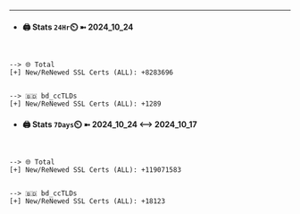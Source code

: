 

---
- #### 🖨️ **Stats** `24Hr`⏲️ ➼ 2024_10_24
```console


--> 🌐 Total
[+] New/ReNewed SSL Certs (ALL): +8283696


--> 🇧🇩 bd_ccTLDs
[+] New/ReNewed SSL Certs (ALL): +1289

```

- #### 🖨️ **Stats** `7Days`⏲️ ➼ 2024_10_24 <--> 2024_10_17
```console


--> 🌐 Total
[+] New/ReNewed SSL Certs (ALL): +119071583


--> 🇧🇩 bd_ccTLDs
[+] New/ReNewed SSL Certs (ALL): +18123

```

